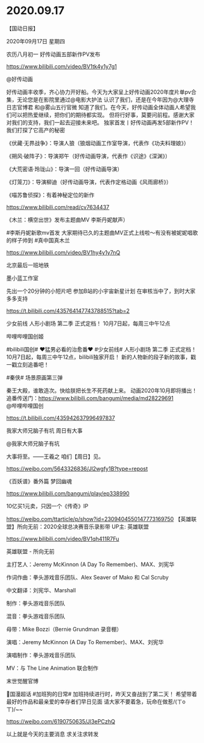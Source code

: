 # 2020.09.17


【国动日报】

2020年09月17日  星期四

农历八月初一
 好传动画五部新作PV发布

https://www.bilibili.com/video/BV1tk4y1y7g1

@好传动画      

好传动画丰收季，齐心协力开好船。今天为大家呈上好传动画2020年度片单pv合集，无论您是在影院里通过@电影大护法 认识了我们，还是在今年因为@大理寺日志官博君 和@雾山五行官微 知道了我们。在今天，好传动画全体动画人希望我们可以把热爱继续，把你们的期待都实现。
但将行好事，莫要问前程。感谢大家对我们的支持，我们一起去迎接未来吧。
独家首发丨好传动画再发5部新作PV！我们打探了它高产的秘密

《伏藏·无界战争》：导演人狼（狼烟动画工作室导演，代表作《功夫料理娘》）

《朔风·破阵子》：导演郑午（好传动画导演，代表作《识途》《深渊》）

《大荒密语·玲珑山》：导演一回（好传动画导演）

《灯笼刀》：导演柳迪（好传动画导演，代表作定格动画《风雨廊桥》）

《喵苏鲁侦探》：有着神秘定位的新作

https://www.bilibili.com/read/cv7634437

 



《木兰：横空出世》发布主题曲MV 李斯丹妮献声）

#李斯丹妮新歌mv首发 大家期待已久的主题曲MV正式上线啦～有没有被妮妮唱歌的样子帅到 #真中国真木兰

https://www.bilibili.com/video/BV1hy4y1y7nQ


北京最后一班地铁

墨小蓝工作室

先出一个20分钟的小短片吧
参加B站的小宇宙新星计划
在审核当中了，到时大家多多支持

https://t.bilibili.com/435764147743788515?tab=2


少女前线 人形小剧场 第二季 正式定档！ 10月7日起，每周三中午12点

哔哩哔哩国创姬                   

#bilibili国创# ♥猛男必看的治愈番♥
#少女前线# 人形小剧场 第二季 正式定档！
10月7日起，每周三中午12点，bilibili独家开启！
新的人物新的段子新的故事，戳一戳立刻追番吧！


#秦侠#   场景原画第三弹

秦王大殿，谁敢造次。快给朕把长生不死药献上来。
动画2020年10月即将播出！
追番传送门：https://www.bilibili.com/bangumi/media/md28229691  
@哔哩哔哩国创

https://t.bilibili.com/435942637996497837


我家大师兄脑子有坑 周日有大事

@我家大师兄脑子有坑

大事将至。——王羲之
咱们【周日】见。

https://weibo.com/5643326836/Jl2wgfy1B?type=repost


 《百妖谱》番外篇 梦回幽魂

https://www.bilibili.com/bangumi/play/ep338990

 
10亿买1元卖，只因一个《传奇》IP

https://weibo.com/ttarticle/p/show?id=2309404550147773169750
【英雄联盟】所向无前：2020全球总决赛音乐录影带 UP主: 英雄联盟

https://www.bilibili.com/video/BV1qh411R7Fu

英雄联盟 - 所向无前

主打艺人：Jeremy McKinnon (A Day To Remember)、MAX、刘宪华

作词作曲：拳头游戏音乐团队、Alex Seaver of Mako 和 Cal Scruby

中文翻译：刘宪华、Marshall

制作：拳头游戏音乐团队

混音：拳头游戏音乐团队

母带：Mike Bozzi（Bernie Grundman 录音棚）

演唱：Jeremy McKinnon (A Day To Remember)、MAX、刘宪华

演唱制作：拳头游戏音乐团队

MV：与 The Line Animation 联合制作


末世觉醒官博                 

国漫超话  #加班狗的日常#
加班持续进行时，昨天又奋战到了第二天！
希望带着最好的作品和最亲爱的幸存者们早日见面
请大家不要着急，玩命在做惹/(ㄒoㄒ)/~~

https://weibo.com/6190750635/Jl3ePCzhQ


以上就是今天的主要消息
求关注求转发




